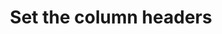---
title: "Set the column headers"
name: "sourcemeta_flatfile"
key: "csv_header"
description: "Comma separated list of headers, if not included in the file (e.g. header1,header2). These must match the number of columns"
user_friendly_description: "This allows you to define your columns headers, otherwise the first row of the CSV will be considered your column headers. "
default: ""
values: []
tags: [sourcemeta,flatfile,flat-file]
type: "meta"
process: "products"
headless: true
---